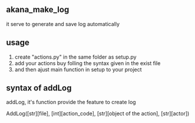 ## akana_make_log
it serve to generate and save log automatically
## usage 
1. create "actions.py" in the same folder as setup.py 
2. add your actions buy folling the syntax given in the exist file
3. and then ajust main function in setup to your project
## syntax of addLog
addLog, it's function provide the feature to create log

AddLog([str][file], [int][action_code], [str][object of the action], [str][actor])